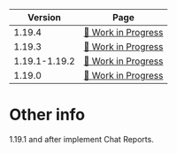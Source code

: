 | Version | Page |
| --- | :---: |
| 1.19.4 | [🚧 Work in Progress](4/index.md) |
| 1.19.3 | [🚧 Work in Progress](3/index.md) |
| 1.19.1-1.19.2 | [🚧 Work in Progress](2/index.md) |
| 1.19.0 | [🚧 Work in Progress](0/index.md) |

# Other info
1.19.1 and after implement Chat Reports.

<!-- TODO add 1.19.4 datamine -->